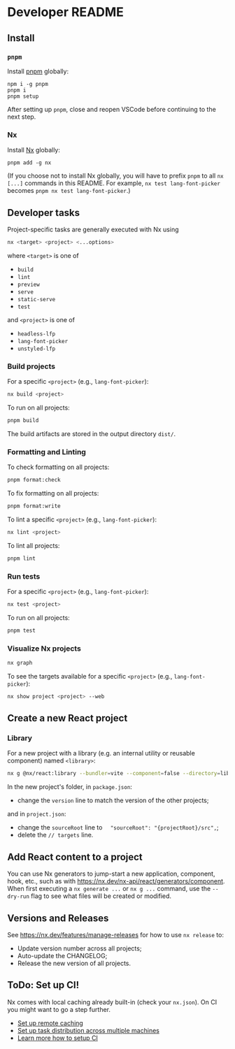 # Developer README

## Install

### `pnpm`

Install [pnpm](https://pnpm.io/installation#using-npm) globally:

```
npm i -g pnpm
pnpm i
pnpm setup
```

After setting up `pnpm`, close and reopen VSCode before continuing to the next step.

### Nx

Install [Nx](https://nx.dev/getting-started/installation#installing-nx-globally) globally:

```
pnpm add -g nx
```

(If you choose not to install Nx globally, you will have to prefix `pnpm` to all `nx [...]` commands in this README. For example, `nx test lang-font-picker` becomes `pnpm nx test lang-font-picker`.)

## Developer tasks

Project-specific tasks are generally executed with Nx using

```bash
nx <target> <project> <...options>
```

where `<target>` is one of

- `build`
- `lint`
- `preview`
- `serve`
- `static-serve`
- `test`

and `<project>` is one of

- `headless-lfp`
- `lang-font-picker`
- `unstyled-lfp`

### Build projects

For a specific `<project>` (e.g., `lang-font-picker`):

```bash
nx build <project>
```

To run on all projects:

```bash
pnpm build
```

The build artifacts are stored in the output directory `dist/`.

### Formatting and Linting

To check formatting on all projects:

```bash
pnpm format:check
```

To fix formatting on all projects:

```bash
pnpm format:write
```

To lint a specific `<project>` (e.g., `lang-font-picker`):

```bash
nx lint <project>
```

To lint all projects:

```bash
pnpm lint
```

### Run tests

For a specific `<project>` (e.g., `lang-font-picker`):

```bash
nx test <project>
```

To run on all projects:

```bash
pnpm test
```

### Visualize Nx projects

```bash
nx graph
```

To see the targets available for a specific `<project>` (e.g., `lang-font-picker`):

```bash
nx show project <project> --web
```

## Create a new React project

### Library

For a new project with a library (e.g. an internal utility or reusable component) named `<library>`:

```bash
nx g @nx/react:library --bundler=vite --component=false --directory=libs/<library> --unitTestRunner=vitest <library>
```

In the new project's folder, in `package.json`:

- change the `version` line to match the version of the other projects;

and in `project.json`:

- change the `sourceRoot` line to `  "sourceRoot": "{projectRoot}/src",`;
- delete the `// targets` line.

## Add React content to a project

You can use Nx generators to jump-start a new application, component, hook, etc., such as with https://nx.dev/nx-api/react/generators/component. When first executing a `nx generate ...` or `nx g ...` command, use the `--dry-run` flag to see what files will be created or modified.

## Versions and Releases

See https://nx.dev/features/manage-releases for how to use `nx release` to:

- Update version number across all projects;
- Auto-update the CHANGELOG;
- Release the new version of all projects.

## ToDo: Set up CI!

Nx comes with local caching already built-in (check your `nx.json`). On CI you might want to go a step further.

- [Set up remote caching](https://nx.dev/features/share-your-cache)
- [Set up task distribution across multiple machines](https://nx.dev/nx-cloud/features/distribute-task-execution)
- [Learn more how to setup CI](https://nx.dev/recipes/ci)
